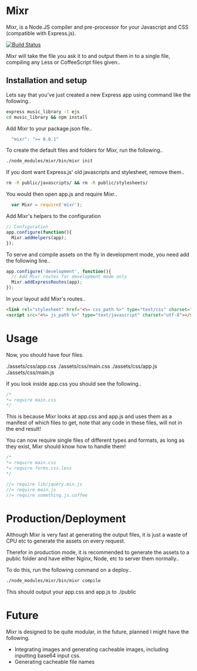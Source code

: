 # Mixr

Mixr, is a Node.JS compiler and pre-processor for your Javascript and CSS (compatible with Express.js).

[![Build Status](https://secure.travis-ci.org/arbarlow/mixr.png)](http://travis-ci.org/arbarlow/mixr)

Mixr will take the file you ask it to and output them in to a single file, compiling any Less or CoffeeScript files given..


## Installation and setup

Lets say that you've just created a new Express app using command like the following..

``` bash
express music_library -t ejs 
cd music_library && npm install
```

Add Mixr to your package.json file..

``` javascript
  "mixr": ">= 0.0.1"
```

To create the default files and folders for Mixr, run the following..

``` bash
./node_modules/mixr/bin/mixr init
```

If you dont want Express.js' old javascripts and stylesheet, remove them..

``` bash
rm -R public/javascripts/ && rm -R public/stylesheets/
```

You would then open app.js and require Mixr..

``` javascript
  var Mixr = require('mixr');
```

Add Mixr's helpers to the configuration

``` javascript
// Configuration
app.configure(function(){
  Mixr.addHelpers(app);
});
```

To serve and compile assets on the fly in development mode, you need add the following line..

``` javascript
app.configure('development', function(){
  // Add Mixr routes for development mode only
  Mixr.addExpressRoutes(app);
});
```

In your layout add Mixr's routes..

``` html
<link rel="stylesheet" href="<%= css_path %>" type="text/css" charset="utf-8">
<script src="<%= js_path %>" type="text/javascript" charset="utf-8"></script>
```

# Usage

Now, you should have four files.

./assets/css/app.css
./assets/css/main.css
./assets/css/app.js
./assets/css/main.js

If you look inside app.css you should see the following..

``` css
/*
*= require main.css
*/
```

This is because Mixr looks at app.css and app.js and uses them as a manifest of which files to get, note that any code in these files, will not in the end result!

You can now require single files of different types and formats, as long as they exist, Mixr should know how to handle them!

``` css
/*
*= require main.css
*= require forms.css.less
*/
```

``` javascript
//= require lib/jquery.min.js
//= require main.js
//= require something.js.coffee
```

# Production/Deployment

Although Mixr is very fast at generating the output files, it is just a waste of CPU etc to generate the assets on every request.

Therefor in production mode, it is recommended to generate the assets to a public folder and have either Nginx, Node, etc to server them normally..

To do this, run the following command on a deploy..

``` bash
./node_modules/mixr/bin/mixr compile
```

This should output your app.css and app.js to ./public

# Future

Mixr is designed to be quite modular, in the future, planned I might have the following.

* Integrating images and generating cacheable images, including inputting base64 input css.
* Generating cacheable file names